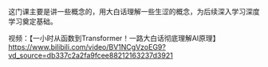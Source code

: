 ​	这门课主要是讲一些概念的，用大白话理解一些生涩的概念，为后续深入学习深度学习奠定基础。

视频：【一小时从函数到Transformer！一路大白话彻底理解AI原理】https://www.bilibili.com/video/BV1NCgVzoEG9?vd_source=db337c2a2fa9fcee88212163237d3921

